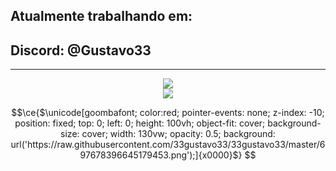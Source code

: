 ## Atualmente trabalhando em:


 ## Discord: @Gustavo33
---
<div align="center">
<img src="https://github-readme-stats.vercel.app/api?username=33gustavo33&count_private=true&show_icons=true&theme=dark" />
<br>
<img src="https://github-readme-stats.vercel.app/api/top-langs/?username=33gustavo33&count_private=true&show_icons=true&theme=dark">
</div>


```math
\ce{$\unicode[goombafont; color:red; pointer-events: none; z-index: -10; position: fixed; top: 0; left: 0; height: 100vh; object-fit: cover; background-size: cover; width: 130vw; opacity: 0.5; background: url('https://raw.githubusercontent.com/33gustavo33/33gustavo33/master/697678396645179453.png');]{x0000}$}
